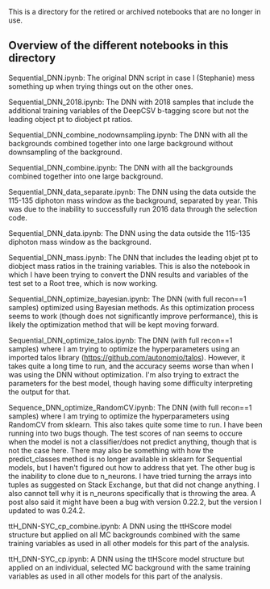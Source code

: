 This is a directory for the retired or archived notebooks that are no longer in use. 

## Overview of the different notebooks in this directory

Sequential_DNN.ipynb: The original DNN script in case I (Stephanie) mess something up when trying things out on the other ones. 

Sequential_DNN_2018.ipynb: The DNN with 2018 samples that include the additional training variables of the DeepCSV b-tagging score but not the leading object pt to diobject pt ratios.

Sequential_DNN_combine_nodownsampling.ipynb: The DNN with all the backgrounds combined together into one large background without downsampling of the background.

Sequential_DNN_combine.ipynb: The DNN with all the backgrounds combined together into one large background. 

Sequential_DNN_data_separate.ipynb: The DNN using the data outside the 115-135 diphoton mass window as the background, separated by year. This was due to the inability to successfully run 2016 data through the selection code.

Sequential_DNN_data.ipynb: The DNN using the data outside the 115-135 diphoton mass window as the background.

Sequential_DNN_mass.ipynb: The DNN that includes the leading objet pt to diobject mass ratios in the training variables. This is also the notebook in which I have been trying to convert the DNN results and variables of the test set to a Root tree, which is now working.

Sequential_DNN_optimize_bayesian.ipynb: The DNN (with full recon==1 samples) optimized using Bayesian methods. As this optimization process seems to work (though does not significantly improve performance), this is likely the optimization method that will be kept moving forward. 

Sequential_DNN_optimize_talos.ipynb: The DNN (with full recon==1 samples) where I am trying to optimize the hyperparameters using an imported talos library (https://github.com/autonomio/talos). However, it takes quite a long time to run, and the accuracy seems worse than when I was using the DNN without optimization. I'm also trying to extract the parameters for the best model, though having some difficulty interpreting the output for that.

Sequence_DNN_optimize_RandomCV.ipynb: The DNN (with full recon==1 samples) where I am trying to optimize the hyperparameters using RandomCV from sklearn. This also takes quite some time to run. I have been running into two bugs though. The test scores of nan seems to occure when the model is not a classifier/does not predict anything, though that is not the case here. There may also be something with how the predict_classes method is no longer available in sklearn for Sequential models, but I haven't figured out how to address that yet. The other bug is the inability to clone due to n_neurons. I have tried turning the arrays into tuples as suggested on Stack Exchange, but that did not change anything. I also cannot tell why it is n_neurons specifically that is throwing the area. A post also said it might have been a bug with version 0.22.2, but the version I updated to was 0.24.2. 

ttH_DNN-SYC_cp_combine.ipynb: A DNN using the ttHScore model structure but applied on all MC backgrounds combined with the same training variables as used in all other models for this part of the analysis. 

ttH_DNN-SYC_cp.ipynb: A DNN using the ttHScore model structure but applied on an individual, selected MC background with the same training variables as used in all other models for this part of the analysis. 
